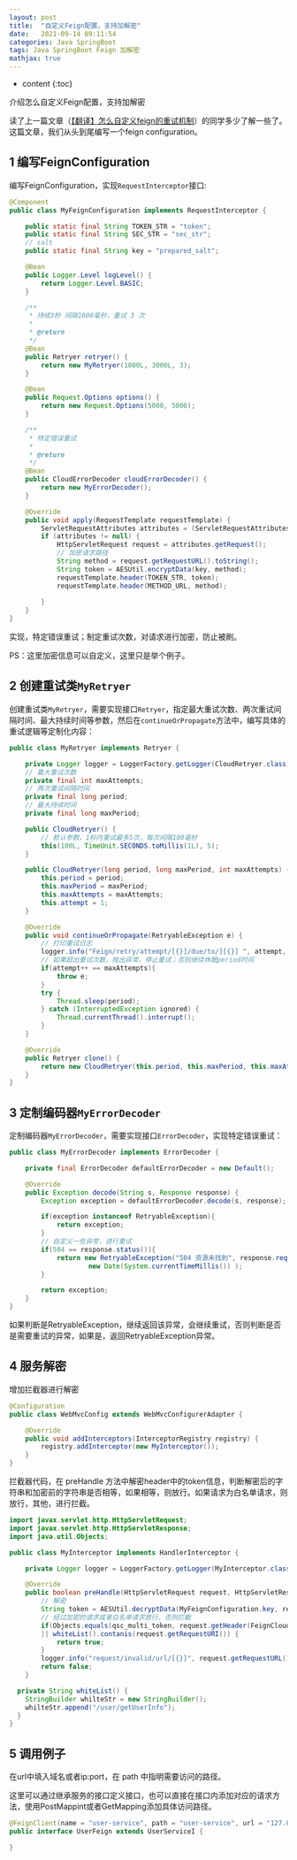 ```yaml
---
layout: post
title:  "自定义Feign配置，支持加解密"
date:   2021-09-14 09:11:54
categories: Java SpringBoot
tags: Java SpringBoot Feign 加解密
mathjax: true
---
```


* content
{:toc}

介绍怎么自定义Feign配置，支持加解密





读了上一篇文章（[【翻译】怎么自定义feign的重试机制](https://blog.csdn.net/Prepared/article/details/120271379)）的同学多少了解一些了。这篇文章，我们从头到尾编写一个feign configuration。

## 1 编写FeignConfiguration

编写FeignConfiguration，实现`RequestInterceptor`接口:

```java
@Component
public class MyFeignConfiguration implements RequestInterceptor {

    public static final String TOKEN_STR = "token";
    public static final String SEC_STR = "sec_str";
    // salt
    public static final String key = "prepared_salt";

    @Bean
    public Logger.Level logLevel() {
        return Logger.Level.BASIC;
    }

    /**
     * 持续3秒 间隔1000毫秒，重试 3 次
     *
     * @return
     */
    @Bean
    public Retryer retryer() {
        return new MyRetryer(1000L, 3000L, 3);
    }

    @Bean
    public Request.Options options() {
        return new Request.Options(5000, 5000);
    }

    /**
     * 特定错误重试
     *
     * @return
     */
    @Bean
    public CloudErrorDecoder cloudErrorDecoder() {
        return new MyErrorDecoder();
    }

    @Override
    public void apply(RequestTemplate requestTemplate) {
        ServletRequestAttributes attributes = (ServletRequestAttributes)RequestContextHolder.getRequestAttributes();
        if (attributes != null) {
            HttpServletRequest request = attributes.getRequest();
            // 加密请求路径
            String method = request.getRequestURL().toString();
            String token = AESUtil.encryptData(key, method);
            requestTemplate.header(TOKEN_STR, token);
            requestTemplate.header(METHOD_URL, method);
            
        }
    }
}
```

实现，特定错误重试；制定重试次数，对请求进行加密，防止被刷。

PS：这里加密信息可以自定义，这里只是举个例子。

## 2 创建重试类`MyRetryer`

创建重试类`MyRetryer`，需要实现接口`Retryer`，指定最大重试次数、两次重试间隔时间、最大持续时间等参数，然后在`continueOrPropagate`方法中，编写具体的重试逻辑等定制化内容：

```java
public class MyRetryer implements Retryer {

    private Logger logger = LoggerFactory.getLogger(CloudRetryer.class);
    // 最大重试次数
    private final int maxAttempts;
    // 两次重试间隔时间
    private final long period;
    // 最大持续时间
    private final long maxPeriod;

    public CloudRetryer() {
        // 默认参数，1秒内重试最多5次，每次间隔100毫秒
        this(100L, TimeUnit.SECONDS.toMillis(1L), 5);
    }

    public CloudRetryer(long period, long maxPeriod, int maxAttempts) {
        this.period = period;
        this.maxPeriod = maxPeriod;
        this.maxAttempts = maxAttempts;
        this.attempt = 1;
    }

    @Override
    public void continueOrPropagate(RetryableException e) {
        // 打印重试日志
        logger.info("Feign/retry/attempt/[{}]/due/to/][{}] ", attempt, e.getMessage());
        // 如果超出重试次数，抛出异常，停止重试；否则继续休眠period时间
        if(attempt++ == maxAttempts){
            throw e;
        }
        try {
            Thread.sleep(period);
        } catch (InterruptedException ignored) {
            Thread.currentThread().interrupt();
        }
    }

    @Override
    public Retryer clone() {
        return new CloudRetryer(this.period, this.maxPeriod, this.maxAttempts);
    }
}
```

## 3 定制编码器`MyErrorDecoder`

定制编码器`MyErrorDecoder`，需要实现接口`ErrorDecoder`，实现特定错误重试：

```java
public class MyErrorDecoder implements ErrorDecoder {

    private final ErrorDecoder defaultErrorDecoder = new Default();

    @Override
    public Exception decode(String s, Response response) {
        Exception exception = defaultErrorDecoder.decode(s, response);

        if(exception instanceof RetryableException){
            return exception;
        }
        // 自定义一些异常，进行重试
        if(504 == response.status()){
            return new RetryableException("504 资源未找到", response.request().httpMethod(),
                    new Date(System.currentTimeMillis()) );
        }

        return exception;
    }
}
```

如果判断是RetryableException，继续返回该异常，会继续重试，否则判断是否是需要重试的异常，如果是，返回RetryableException异常。

## 4 服务解密

增加拦截器进行解密

```java
@Configuration
public class WebMvcConfig extends WebMvcConfigurerAdapter {

    @Override
    public void addInterceptors(InterceptorRegistry registry) {
        registry.addInterceptor(new MyInterceptor());
    }
}
```

拦截器代码，在 preHandle 方法中解密header中的token信息，判断解密后的字符串和加密前的字符串是否相等，如果相等，则放行。如果请求为白名单请求，则放行，其他，进行拦截。

```java
import javax.servlet.http.HttpServletRequest;
import javax.servlet.http.HttpServletResponse;
import java.util.Objects;

public class MyInterceptor implements HandlerInterceptor {

    private Logger logger = LoggerFactory.getLogger(MyInterceptor.class);

    @Override
    public boolean preHandle(HttpServletRequest request, HttpServletResponse response, Object obj){
        // 解密
        String token = AESUtil.decryptData(MyFeignConfiguration.key, request.getHeader(MyFeignConfiguration.TOKEN_STR));
        // 经过加密的请求或者白名单请求放行，否则拦截
        if(Objects.equals(qsc_multi_token, request.getHeader(FeignCloudConfiguration.SEC_STR)) 
        || whiteList().contanis(request.getRequestURI()) {
            return true;
        }
        logger.info("request/invalid/url/[{}]", request.getRequestURL());
        return false;
    }

  private String whiteList() {
    StringBuilder whilteStr = new StringBuilder();
    whilteStr.append("/user/getUserInfo");
  }
}  
```

## 5 调用例子

在url中填入域名或者ip:port，在 path 中指明需要访问的路径。

这里可以通过继承服务的接口定义接口，也可以直接在接口内添加对应的请求方法，使用PostMappint或者GetMapping添加具体访问路径。

```java
@FeignClient(name = "user-service", path = "user-service", url = "127.0.0.1:8081", configuration = MyFeignConfiguration.class)
public interface UserFeign extends UserServiceI {

}
```





